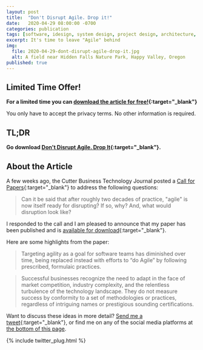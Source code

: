 ```yaml
---
layout: post
title:  "Don't Disrupt Agile. Drop it!"
date:   2020-04-29 08:00:00 -0700
categories: publication
tags: [software, idesign, system design, project design, architecture, se radio, software engineering radio]
excerpt: It's time to leave "Agile" behind
img:
  file: 2020-04-29-dont-disrupt-agile-drop-it.jpg
  alt: A field near Hidden Falls Nature Park, Happy Valley, Oregon
published: true
---
```


## Limited Time Offer!

**For a limited time you can [download the article for free!](https://www.cutter.com/offer/don%E2%80%99t-disrupt-agile-drop-it){:target="_blank"}**

You only have to accept the privacy terms. No other information is required.

## TL;DR

**Go download [Don't Disrupt Agile. Drop It](https://www.cutter.com/article/don%E2%80%99t-disrupt-agile-drop-it){:target="_blank"}.**

## About the Article

A few weeks ago, the Cutter Business Technology Journal posted a [Call for Papers](https://www.cutter.com/call-papers#disruptagile){:target="_blank"} to address the following questions:

> Can it be said that after roughly two decades of practice, "agile" is now itself ready for disrupting? If so, why? And, what would disruption look like?

I responded to the call and I am pleased to announce that my paper has been published and is [available for download](https://www.cutter.com/article/don%E2%80%99t-disrupt-agile-drop-it){:target="_blank"}.

Here are some highlights from the paper:

> Targeting agility as a goal for software teams has diminished over time, being replaced instead with efforts to “do Agile” by following prescribed, formulaic practices.

> Successful businesses recognize the need to adapt in the face of market competition, industry complexity, and the relentless turbulence of the technology landscape. They do not measure success by conformity to a set
of methodologies or practices, regardless of intriguing names or prestigious sounding certifications.

Want to discuss these ideas in more detail? [Send me a tweet](https://twitter.com/jeffdoolittle){:target="_blank"}, or find me on any of the social media platforms at [the bottom of this page](#footer).

{% include twitter_plug.html %}